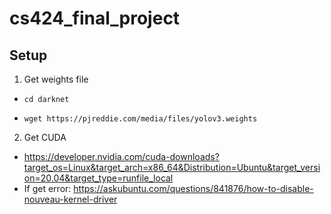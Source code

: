 # cs424_final_project

## Setup
1. Get weights file
 
* ```cd darknet```

* ```wget https://pjreddie.com/media/files/yolov3.weights```

2. Get CUDA
* https://developer.nvidia.com/cuda-downloads?target_os=Linux&target_arch=x86_64&Distribution=Ubuntu&target_version=20.04&target_type=runfile_local
* If get error: https://askubuntu.com/questions/841876/how-to-disable-nouveau-kernel-driver
